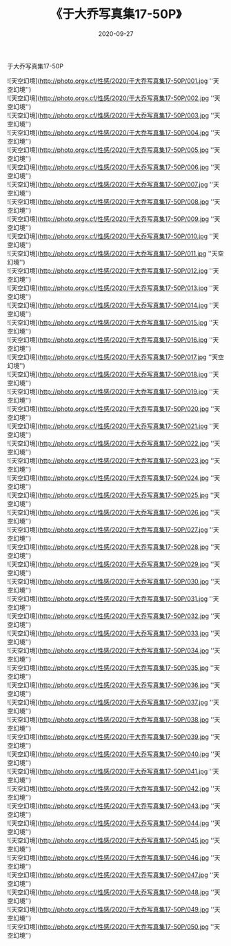 ﻿---
layout: post
title:  《于大乔写真集17-50P》
date:   2020-09-27
img: http://photo.orgx.cf/性感/2020/于大乔写真集17-50P/001.jpg
categories: [美女, 性感, 泳衣]
---

于大乔写真集17-50P



![天空幻境](http://photo.orgx.cf/性感/2020/于大乔写真集17-50P/001.jpg ''天空幻境'') <br>
![天空幻境](http://photo.orgx.cf/性感/2020/于大乔写真集17-50P/002.jpg ''天空幻境'') <br>
![天空幻境](http://photo.orgx.cf/性感/2020/于大乔写真集17-50P/003.jpg ''天空幻境'') <br>
![天空幻境](http://photo.orgx.cf/性感/2020/于大乔写真集17-50P/004.jpg ''天空幻境'') <br>
![天空幻境](http://photo.orgx.cf/性感/2020/于大乔写真集17-50P/005.jpg ''天空幻境'') <br>
![天空幻境](http://photo.orgx.cf/性感/2020/于大乔写真集17-50P/006.jpg ''天空幻境'') <br>
![天空幻境](http://photo.orgx.cf/性感/2020/于大乔写真集17-50P/007.jpg ''天空幻境'') <br>
![天空幻境](http://photo.orgx.cf/性感/2020/于大乔写真集17-50P/008.jpg ''天空幻境'') <br>
![天空幻境](http://photo.orgx.cf/性感/2020/于大乔写真集17-50P/009.jpg ''天空幻境'') <br>
![天空幻境](http://photo.orgx.cf/性感/2020/于大乔写真集17-50P/010.jpg ''天空幻境'') <br>
![天空幻境](http://photo.orgx.cf/性感/2020/于大乔写真集17-50P/011.jpg ''天空幻境'') <br>
![天空幻境](http://photo.orgx.cf/性感/2020/于大乔写真集17-50P/012.jpg ''天空幻境'') <br>
![天空幻境](http://photo.orgx.cf/性感/2020/于大乔写真集17-50P/013.jpg ''天空幻境'') <br>
![天空幻境](http://photo.orgx.cf/性感/2020/于大乔写真集17-50P/014.jpg ''天空幻境'') <br>
![天空幻境](http://photo.orgx.cf/性感/2020/于大乔写真集17-50P/015.jpg ''天空幻境'') <br>
![天空幻境](http://photo.orgx.cf/性感/2020/于大乔写真集17-50P/016.jpg ''天空幻境'') <br>
![天空幻境](http://photo.orgx.cf/性感/2020/于大乔写真集17-50P/017.jpg ''天空幻境'') <br>
![天空幻境](http://photo.orgx.cf/性感/2020/于大乔写真集17-50P/018.jpg ''天空幻境'') <br>
![天空幻境](http://photo.orgx.cf/性感/2020/于大乔写真集17-50P/019.jpg ''天空幻境'') <br>
![天空幻境](http://photo.orgx.cf/性感/2020/于大乔写真集17-50P/020.jpg ''天空幻境'') <br>
![天空幻境](http://photo.orgx.cf/性感/2020/于大乔写真集17-50P/021.jpg ''天空幻境'') <br>
![天空幻境](http://photo.orgx.cf/性感/2020/于大乔写真集17-50P/022.jpg ''天空幻境'') <br>
![天空幻境](http://photo.orgx.cf/性感/2020/于大乔写真集17-50P/023.jpg ''天空幻境'') <br>
![天空幻境](http://photo.orgx.cf/性感/2020/于大乔写真集17-50P/024.jpg ''天空幻境'') <br>
![天空幻境](http://photo.orgx.cf/性感/2020/于大乔写真集17-50P/025.jpg ''天空幻境'') <br>
![天空幻境](http://photo.orgx.cf/性感/2020/于大乔写真集17-50P/026.jpg ''天空幻境'') <br>
![天空幻境](http://photo.orgx.cf/性感/2020/于大乔写真集17-50P/027.jpg ''天空幻境'') <br>
![天空幻境](http://photo.orgx.cf/性感/2020/于大乔写真集17-50P/028.jpg ''天空幻境'') <br>
![天空幻境](http://photo.orgx.cf/性感/2020/于大乔写真集17-50P/029.jpg ''天空幻境'') <br>
![天空幻境](http://photo.orgx.cf/性感/2020/于大乔写真集17-50P/030.jpg ''天空幻境'') <br>
![天空幻境](http://photo.orgx.cf/性感/2020/于大乔写真集17-50P/031.jpg ''天空幻境'') <br>
![天空幻境](http://photo.orgx.cf/性感/2020/于大乔写真集17-50P/032.jpg ''天空幻境'') <br>
![天空幻境](http://photo.orgx.cf/性感/2020/于大乔写真集17-50P/033.jpg ''天空幻境'') <br>
![天空幻境](http://photo.orgx.cf/性感/2020/于大乔写真集17-50P/034.jpg ''天空幻境'') <br>
![天空幻境](http://photo.orgx.cf/性感/2020/于大乔写真集17-50P/035.jpg ''天空幻境'') <br>
![天空幻境](http://photo.orgx.cf/性感/2020/于大乔写真集17-50P/036.jpg ''天空幻境'') <br>
![天空幻境](http://photo.orgx.cf/性感/2020/于大乔写真集17-50P/037.jpg ''天空幻境'') <br>
![天空幻境](http://photo.orgx.cf/性感/2020/于大乔写真集17-50P/038.jpg ''天空幻境'') <br>
![天空幻境](http://photo.orgx.cf/性感/2020/于大乔写真集17-50P/039.jpg ''天空幻境'') <br>
![天空幻境](http://photo.orgx.cf/性感/2020/于大乔写真集17-50P/040.jpg ''天空幻境'') <br>
![天空幻境](http://photo.orgx.cf/性感/2020/于大乔写真集17-50P/041.jpg ''天空幻境'') <br>
![天空幻境](http://photo.orgx.cf/性感/2020/于大乔写真集17-50P/042.jpg ''天空幻境'') <br>
![天空幻境](http://photo.orgx.cf/性感/2020/于大乔写真集17-50P/043.jpg ''天空幻境'') <br>
![天空幻境](http://photo.orgx.cf/性感/2020/于大乔写真集17-50P/044.jpg ''天空幻境'') <br>
![天空幻境](http://photo.orgx.cf/性感/2020/于大乔写真集17-50P/045.jpg ''天空幻境'') <br>
![天空幻境](http://photo.orgx.cf/性感/2020/于大乔写真集17-50P/046.jpg ''天空幻境'') <br>
![天空幻境](http://photo.orgx.cf/性感/2020/于大乔写真集17-50P/047.jpg ''天空幻境'') <br>
![天空幻境](http://photo.orgx.cf/性感/2020/于大乔写真集17-50P/048.jpg ''天空幻境'') <br>
![天空幻境](http://photo.orgx.cf/性感/2020/于大乔写真集17-50P/049.jpg ''天空幻境'') <br>
![天空幻境](http://photo.orgx.cf/性感/2020/于大乔写真集17-50P/050.jpg ''天空幻境'') <br>